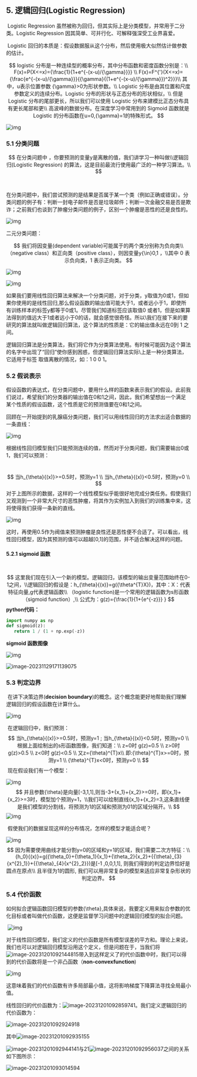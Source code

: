 ## 5. 逻辑回归(Logistic Regression)

​	Logistic Regression 虽然被称为回归，但其实际上是分类模型，并常用于二分类。Logistic Regression 因其简单、可并行化、可解释强深受工业界喜爱。

​	Logistic 回归的本质是：假设数据服从这个分布，然后使用极大似然估计做参数的估计。


$$
logistic 分布是一种连续型的概率分布，其中分布函数和密度函数分别是：\\
F(x)=P(X<=x)={\frac{1}{1+e^{-(x-u)/{\gamma}}}} \\
F(x)=F^{'}(X<=x)={\frac{e^{-(x-u)/{\gamma}}}{{\gamma}{(1+e^{-(x-u)/{\gamma}})^2}}}\\
其中，u表示位置参数 {\gamma}>0为形状参数。\\
Logistic 分布是由其位置和尺度参数定义的连续分布。Logistic 分布的形状与正态分布的形状相似，\\
但是 Logistic 分布的尾部更长，所以我们可以使用 Logistic 分布来建模比正态分布具有更长尾部和更\\
高波峰的数据分布。在深度学习中常用到的 Sigmoid 函数就是 Logistic 的分布函数在u=0,{\gamma}=1的特殊形式。
$$


![img](./assets/v2-b15289fd1162a807e11949e5396c7989_720w.webp)



### 5.1 分类问题

$$
在分类问题中 ，你要预测的变量y是离散的值，我们讲学习一种叫做\\逻辑回归(Logistic Regression) 的算法，这是目前最流行使用最广泛的一种学习算法。\\
$$

​	

​	在分类问题中，我们尝试预测的是结果是否属于某一个类（例如正确或错误）。分类问题的例子有：判断一封电子邮件是否是垃圾邮件；判断一次金融交易是否是欺诈；之前我们也谈到了肿瘤分类问题的例子，区别一个肿瘤是恶性的还是良性的。

![img](http://www.ai-start.com/ml2014/images/a77886a6eff0f20f9d909975bb69a7ab.png)

二元分类问题：


$$
我们将因变量(dependent variable)可能属于的两个类分别称为负向类\\（negative class）和正向类（positive class），则因变量y{\in}0,1 ，\\其中 0 表示负向类，1 表示正向类。
$$


![img](./assets/f86eacc2a74159c068e82ea267a752f7.png)

![img](./assets/e7f9a746894c4c7dfd10cfcd9c84b5f9.png)

​	如果我们要用线性回归算法来解决一个分类问题，对于分类，y取值为0或1，但如果你使用的是线性回归,那么假设函数的输出值可能大于1，或者远小于1，即使所有训练样本的标签y都等于0或1。尽管我们知道标签应该取值0 或者1，但是如果算法得到的值远大于1或者远小于0的话，就会感觉很奇怪。所以\\我们在接下来的要研究的算法就叫做逻辑回归算法，这个算法的性质是：它的输出值永远在0到 1 之间。

​	逻辑回归算法是分类算法，我们将它作为分类算法使用。有时候可能因为这个算法的名字中出现了“回归”使你感到困惑，但逻辑回归算法实际\\上是一种分类算法，它适用于标签  取值离散的情况，如：1 0 0 1。

### 5.2 假说表示

​	假设函数的表达式，在分类问题中，要用什么样的函数来表示我们的假设。此前我们说过，希望我们的分类器的输出值在0和1之间，因此，我们希望想出一个满足某个性质的假设函数，这个性质是它的预测值要在0和1之间。

​	回顾在一开始提到的乳腺癌分类问题，我们可以用线性回归的方法求出适合数据的一条直线：

![img](./assets/29c12ee079c079c6408ee032870b2683.jpg)

​	根据线性回归模型我们只能预测连续的值，然而对于分类问题，我们需要输出0或1，我们可以预测：

​	
$$
	当h_{\theta}{(x)}>=0.5时，预测y=1 \\
		当h_{\theta}{(x)}<0.5时，预测y=0 \\
$$
​	对于上图所示的数据，这样的一个线性模型似乎能很好地完成分类任务。假使我们又观测到一个非常大尺寸的恶性肿瘤，将其作为实例加入到我们的训练集中来，这将使得我们获得一条新的直线。

![img](./assets/d027a0612664ea460247c8637b25e306.jpg)

​	这时，再使用0.5作为阀值来预测肿瘤是良性还是恶性便不合适了。可以看出，线性回归模型，因为其预测的值可以超越[0,1]的范围，并不适合解决这样的问题。

#### 5.2.1 sigmoid 函数

​	
$$
这里我们现在引入一个新的模型。逻辑回归，该模型的输出变量范围始终在0-1之间，\\逻辑回归的假设是：h_{\theta}{(x)}=g({\theta^{T}X})，其中：X：代表特征向量,g代表逻辑函数\\
（logistic function)是一个常用的逻辑函数为s形函数（sigmoid  function）,\\
公式为：g(z)={\frac{1}{1+{e^{-z}}} }
$$
**python代码：**

```python
import numpy as np
def sigmoid(z):
   return 1 / (1 + np.exp(-z))
```

**sigmoid 函数图像**

![img](./assets/1073efb17b0d053b4f9218d4393246cc.jpg)

![image-20231129171139075](./assets/image-20231129171139075.png)

### 5.3 判定边界

​	在讲下决策边界(**decision boundary**)的概念。这个概念能更好地帮助我们理解逻辑回归的假设函数在计算什么。

![img](./assets/6590923ac94130a979a8ca1d911b68a3.png)

​	在逻辑回归中，我们预测：
$$
当h_{\theta}{(x)}>=0.5时，预测y=1 ; 当h_{\theta}{(x)}<0.5时，预测y=0 \\
根据上面绘制出的s形函数图像，我们知道：\\
z=0时 g(z)=0.5 \\
z>0时 g(z)>0.5 \\
z<0时 g(z)<0.5 \\
又z={\theta}^{T}x\\
即:{\theta}^{T}x>=0时，预测y=1 \\ 
{\theta}^{T}x<0时，预测y=0 \\
$$
​	现在假设我们有一个模型：

![img](./assets/58d098bbb415f2c3797a63bd870c3b8f.png)
$$
并且参数{\theta}是向量[-3,1,1],则当-3+{x_1}+{x_2}>=0时，即{x_1}+{x_2}>=3时，模型加个预测y=1，\\我们可以绘制直线{x_1}+{x_2}=3,这条直线便是我们模型的分割线，将预测为1的区域和预测为01的区域分隔开。\\
$$
![img](./assets/f71fb6102e1ceb616314499a027336dc.jpg)

​	假使我们的数据呈现这样的分布情况，怎样的模型才能适合呢？

![img](./assets/197d605aa74bee1556720ea248bab182.jpg)
$$
因为需要使用曲线才能分割y=0的区域和y=1的区域，我们需要二次方特征：\\
{h_0}{(x)}=g({\theta_0}+{\theta_1}{x_1}+{\theta_2}{x_2}+{{\theta}_{3}{x^{2}_1}}+{{\theta}_{4}{x^{2}_2}})是[-1 ,0,0,1,1], 则我们得到的判定边界恰好是圆点在原点\\
且半径为1的圆形, 我们可以用非常复杂的模型来适应非常复杂形状的判定边界。
$$

### 5.4  代价函数

​	如何拟合逻辑函数回归模型的参数{\theta},具体来说，我要定义用来拟合参数的优化目标或者叫做代价函数，这便是监督学习问题中的逻辑回归模型的拟合问题。

​	![img](./assets/f23eebddd70122ef05baa682f4d6bd0f.png)

​	对于线性回归模型，我们定义的代价函数是所有模型误差的平方和。理论上来说，我们也可以对逻辑回归模型沿用这个定义，但是问题在于，当我们将![image-20231201092144815](./assets/image-20231201092144815.png)带入到这样定义了的代价函数中时，我们可以得到的代价函数将是一个非凸函数（**non-convexfunction**)

![img](./assets/8b94e47b7630ac2b0bcb10d204513810.jpg)

​	这意味着我们的代价函数有许多局部最小值，这将影响梯度下降算法寻找全局最小值。

线性回归的代价函数为：![image-20231201092859741](./assets/image-20231201092859741.png)。我们定义逻辑回归的代价函数为：

![image-20231201092924918](./assets/image-20231201092924918.png)

其中![image-20231201092935155](./assets/image-20231201092935155.png)

![image-20231201092944141](./assets/image-20231201092944141.png)与21![image-20231201092956037](./assets/image-20231201092956037.png)之间的关系如下图所示：

![image-20231201093014594](./assets/image-20231201093014594.png)



